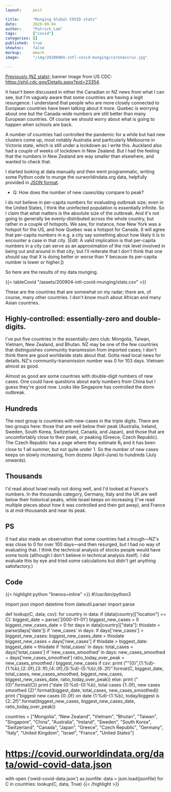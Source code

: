 ```yaml
---
layout:     post

title:      "Munging Global COVID stats"
date:       2020-09-04
author:     "Patrick Lam"
tags:       ["covid"]
categories: []
published:  true
showtoc:    false
markup:     mmark
image:      "/img/20200904-intl-covid-munging/coronavirus.jpg"

---
```


<a href="/post/20200408-nz-covid-munging/">Previously (NZ stats);</a> banner image from US CDC: <a href="https://phil.cdc.gov/Details.aspx?pid=23354">https://phil.cdc.gov/Details.aspx?pid=23354</a>.

It hasn't been discussed in either the Canadian or NZ news from what I
can see, but I'm vaguely aware that some countries are having a legit
resurgence. I understand that people who are more closely connected to
European countries have been talking about it more. Quebec is worrying
about one but the Canada-wide numbers are still better than many
European countries. Of course we should worry about what is going to
happen when schools are back.

A number of countries had controlled the pandemic for a while but had
new clusters come up, most notably Australia and particularly
Melbourne in Victoria state, which is still under a lockdown as I
write this. Auckland also had a couple of weeks of lockdown in New
Zealand. But I had the feeling that the numbers in New Zealand are way
smaller than elsewhere, and wanted to check that.

I started looking at data manually and then went programmatic, writing
some Python code to munge the ourworldindata.org data, helpfully
provided in <a href="https://covid.ourworldindata.org/data/owid-covid-data.json">JSON format</a>.

* Q: How does the number of new cases/day compare to peak?

I do not believe in
per-capita numbers for evaluating outbreak size; even in the United
States, I think the uninfected population is essentially infinite.  So
I claim that what matters is the absolute size of the outbreak. And
it's not going to generally be evenly-distributed across the whole
country, but rather in a couple of hotspots.  We saw, for instance,
how New York was a hotspot for the US, and how Quebec was a hotspot
for Canada. (I will agree that per-capita numbers in e.g. a city say
something about how likely it is to encounter a case in that city.
[Edit: A valid implication is that per-capita numbers in a city can serve
as an approximation of the risk level involved in being out and around
in that city; but I'll reiterate that I don't think that one should say
that X is doing better or worse than Y because its per-capita number
is lower or higher.])

So here are the results of my data munging.

{{< tableCovid "/assets/200904-intl-covid-munging/stats.csv" >}}

These are the countries that are somewhat on my radar; there are, of course,
many other countries. I don't know much about African and many Asian countries.

## Highly-controlled: essentially-zero and double-digits.

I've put five countries in the essentially-zero club: Mongolia,
Taiwan, Vietnam, New Zealand, and Bhutan.  NZ may be one of the few
countries that distinguishes community transmission from imported
cases; I don't think there are good worldwide stats about that. Gotta
read local news for details.  NZ's community-transmission number was 0
for 103 days. Vietnam almost as good.

Almost as good are some countries with double-digit numbers of new
cases.  One could have questions about early numbers from China but I
guess they're good now.  Looks like Singapore has controlled the dorm
outbreak.

## Hundreds

The next group is countries with new-cases in the triple digits. There are two
groups here: those that are well below their peak (Australia, Ireland, Sweden,
South Korea, Switzerland, Canada, and Japan), and those that are uncomfortably close
to their peak, or peaking (Greece, Czech Republic). The Czech Republic has a page
where they estimate R<sub>t</sub> and it has been close to 1 all summer, but not quite
under 1. So the number of new cases keeps on slowly increasing, from dozens (April-June)
to hundreds (July onwards).

## Thousands

I'd read about Israel really not doing well, and I'd looked at France's numbers.
In the thousands category, Germany, Italy and the UK are well below their historical peaks,
while Israel keeps on increasing (I've read multiple pieces about how it was controlled
and then got away), and France is at mid-thousands and near its peak.

## PS

(I had also made an observation that some countries had a trough&mdash;NZ's was close
to 0 for over 100 days&mdash;and then resurged, but I had no way of evaluating that.
I think the technical analysis of stocks people would have some tools
(although I don't believe in technical analysis itself). I did evaluate this
by eye and tried some calculations but didn't get anything satisfactory.)

## Code

{{< highlight python "linenos=inline" >}}
#!/usr/bin/python3

import json
import datetime
from dateutil.parser import parse

def lookup(C, data, csv):
    for country in data:
        if (data[country]["location"] == C):
            biggest_date = parse('2000-01-01')
            biggest_new_cases = 0
            biggest_new_cases_date = 0
            for days in data[country]["data"]:
                thisdate = parse(days['date'])
                if 'new_cases' in days:
                    if days['new_cases'] > biggest_new_cases:
                        biggest_new_cases_date = thisdate
                        biggest_new_cases = days['new_cases']
                if thisdate > biggest_date:
                    biggest_date = thisdate
                    if 'total_cases' in days:
                        total_cases = days['total_cases']
                    if 'new_cases_smoothed' in days:
                        new_cases_smoothed = days['new_cases_smoothed']
            ratio_today_over_peak = new_cases_smoothed / biggest_new_cases
            if csv:
                print ("\"{0}\",{1:%d}-{1:%b},{2:.0f},{3:.1f},{4:.0f},{5:%d}-{5:%b},{6:.2f}".format(C, biggest_date, total_cases,
                                                                                                    new_cases_smoothed, biggest_new_cases,
                                                                                                    biggest_new_cases_date,
                                                                                                    ratio_today_over_peak))
            else:
                print ("{0}".format(C))
                print ("date {0:%d}-{0:%b}, total cases {1:.0f}, new cases smoothed {2}".format(biggest_date, total_cases, new_cases_smoothed))
                print ("biggest new cases {0:.0f} on date {1:%d}-{1:%b}, today/biggest is {2:.2f}".format(biggest_new_cases, biggest_new_cases_date, ratio_today_over_peak))

countries = ["Mongolia", "New Zealand", "Vietnam", "Bhutan", "Taiwan", "Singapore",
	     "China", "Australia",  "Ireland", "Sweden", "South Korea", "Switzerland",
	     "Canada", "Japan", "Greece", "Czech Republic", "Germany", "Italy",
	     "United Kingdom", "Israel", "France", "United States"]

# https://covid.ourworldindata.org/data/owid-covid-data.json
with open ('owid-covid-data.json') as jsonfile:
    data = json.load(jsonfile)
    for C in countries:
        lookup(C, data, True)
{{< /highlight >}}